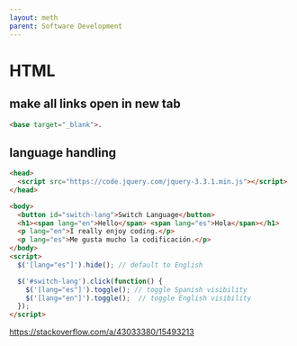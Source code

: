 ```yaml
---
layout: meth
parent: Software Development
---
```

# HTML

## make all links open in new tab
```html
<base target="_blank">.
```

## language handling
```html
<head>
  <script src="https://code.jquery.com/jquery-3.3.1.min.js"></script>
</head>

<body>
  <button id="switch-lang">Switch Language</button>
  <h1><span lang="en">Hello</span> <span lang="es">Hola</span></h1>
  <p lang="en">I really enjoy coding.</p>
  <p lang="es">Me gusta mucho la codificación.</p>
</body>
<script>
  $('[lang="es"]').hide(); // default to English

  $('#switch-lang').click(function() {
    $('[lang="es"]').toggle(); // toggle Spanish visibility
    $('[lang="en"]').toggle();  // toggle English visibility
  });
</script>
```
<https://stackoverflow.com/a/43033380/15493213>